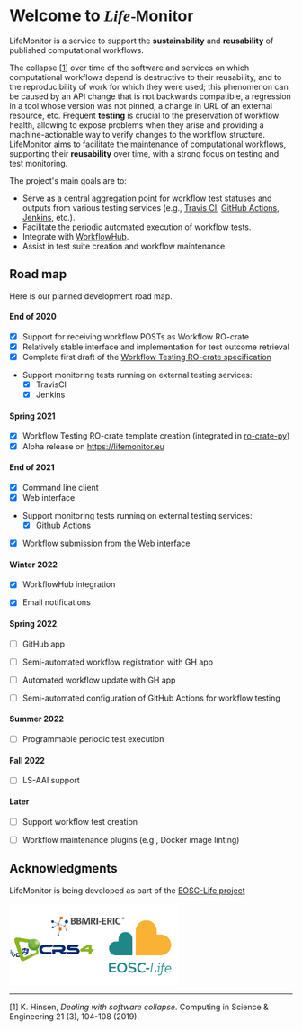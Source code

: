 # Welcome to <span style="font-style: italic; font-family: Baskerville,Baskerville Old Face,Hoefler Text,Garamond,Times New Roman,serif;">Life</span><span class="small" style="font-size: 75%; margin: 0 -1px 0 1px;">-</span><span style="font-weight: bold; font-family: Gill Sans,Gill Sans MT,Calibri,sans-serif;">Monitor</span>

LifeMonitor is a service to support the **sustainability** and **reusability**
of published computational workflows.

The collapse [[1](#hinsen2019)] over time of the software and services on
which computational workflows depend is destructive to their reusability, and
to the reproducibility of work for which they were used; this phenomenon
can be caused by an API change that is not backwards compatible, a regression
in a tool whose version was not pinned, a change in URL of an external
resource, etc. Frequent **testing** is crucial to the preservation of workflow
health, allowing to expose problems when they arise and providing a
machine-actionable way to verify changes to the workflow
structure. LifeMonitor aims to facilitate the maintenance of computational
workflows, supporting their **reusability** over time, with a strong focus on
testing and test monitoring.

The project's main goals are to:

* Serve as a central aggregation point for workflow test statuses and outputs
  from various testing services (e.g., [Travis CI](https://travis-ci.org/),
  [GitHub Actions](https://docs.github.com/en/actions),
  [Jenkins](https://www.jenkins.io/), etc.).
* Facilitate the periodic automated execution of workflow tests.
* Integrate with [WorkflowHub](https://about.workflowhub.eu/).
* Assist in test suite creation and workflow maintenance.


## Road map

Here is our planned development road map.

#### End of 2020
- [x] Support for receiving workflow POSTs as Workflow RO-crate
- [x] Relatively stable interface and implementation for test outcome retrieval
- [x] Complete first draft of the [Workflow Testing RO-crate specification](workflow_testing_ro_crate)
- Support monitoring tests running on external testing services:
    - [x] TravisCI
    - [x] Jenkins

#### Spring 2021
  - [x] Workflow Testing RO-crate template creation (integrated in
        [ro-crate-py](https://github.com/ResearchObject/ro-crate-py))
  - [x] Alpha release on <https://lifemonitor.eu>

#### End of 2021
  - [x] Command line client
  - [x] Web interface
  - Support monitoring tests running on external testing services:
      - [x] Github Actions
  - [x] Workflow submission from the Web interface

#### Winter 2022
  - [x] WorkflowHub integration
  - [x] Email notifications


#### Spring 2022
  - [ ] GitHub app
  - [ ] Semi-automated workflow registration with GH app
  - [ ] Automated workflow update with GH app
  - [ ] Semi-automated configuration of GitHub Actions for workflow testing


#### Summer 2022
  - [ ] Programmable periodic test execution


#### Fall 2022
  - [ ] LS-AAI support


#### Later
  - [ ] Support workflow test creation
  - [ ] Workflow maintenance plugins (e.g., Docker image linting)


## Acknowledgments

LifeMonitor is being developed as part of the [EOSC-Life project](https://www.eosc-life.eu/)

<div>                    
  <a title="Acknowledgments" href="https://www.eosc-life.eu">
      <img alt="Acknowledgments" 
           width="300px"
           src="https://github.com/crs4/life_monitor/raw/master/docs/footer-logo.svg" style="vertical-align: middle" />
  </a>                      
</div>

---
<a name="hinsen2019">[1]</a> K. Hinsen, <em>Dealing with software collapse</em>. Computing in Science & Engineering 21 (3), 104-108 (2019).
